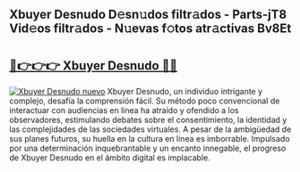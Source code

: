 ## Xbuyer Desnudo D𝚎sn𝚞dos filtr𝚊dos - Parts-jT8 Vid𝚎os filtr𝚊dos - N𝚞evas f𝚘tos atr𝚊ctivas Bv8Et

# <h2><a href="http://mb8l5nx.tromn.icu/?c=Xbuyer+Desnudo">🔗👉👉👉 Xbuyer Desnudo 🔗🔗</a></h2>

[![Xbuyer Desnudo nuevo](https://i.imgur.com/pEAQMta.gif)](http://mb8l5nx.tromn.icu/?c=Xbuyer+Desnudo)
Xbuyer Desnudo, un individuo intrigante y complejo, desafía la comprensión fácil. Su método poco convencional de interactuar con audiencias en línea ha atraído y ofendido a los observadores, estimulando debates sobre el consentimiento, la identidad y las complejidades de las sociedades virtuales. A pesar de la ambigüedad de sus planes futuros, su huella en la cultura en línea es imborrable. Impulsado por una determinación inquebrantable y un encanto innegable, el progreso de Xbuyer Desnudo en el ámbito digital es implacable.
